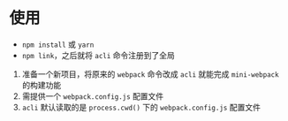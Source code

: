 # 使用

* `npm install` 或 `yarn`
* `npm link`，之后就将 `acli` 命令注册到了全局

1. 准备一个新项目，将原来的 `webpack` 命令改成 `acli` 就能完成 `mini-webpack` 的构建功能
2. 需提供一个 `webpack.config.js` 配置文件
3. `acli` 默认读取的是 `process.cwd()` 下的 `webpack.config.js` 配置文件